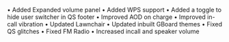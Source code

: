 • Added Expanded volume panel • Added WPS support • Added a toggle to hide user switcher in QS footer • Improved AOD on charge • Improved in-call vibration • Updated Lawnchair • Updated inbuilt GBoard themes • Fixed QS glitches • Fixed FM Radio • Increased incall and speaker volume
